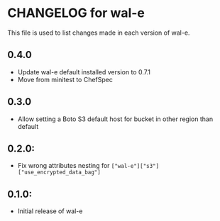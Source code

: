 # CHANGELOG for wal-e

This file is used to list changes made in each version of wal-e.

## 0.4.0

* Update wal-e default installed version to 0.7.1
* Move from minitest to ChefSpec

## 0.3.0

* Allow setting a Boto S3 default host for bucket in other region than default

## 0.2.0:

* Fix wrong attributes nesting for `["wal-e"]["s3"]["use_encrypted_data_bag"]`

## 0.1.0:

* Initial release of wal-e
